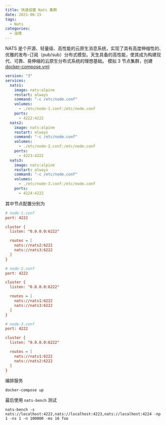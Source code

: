 ```yaml
---
title: 快速组建 Nats 集群
date: 2021-06-15
tags:
  - Nats
categories:
  - 运维
---
```


NATS 是个开源、轻量级、高性能的云原生消息系统，实现了具有高度伸缩性的、优雅的发布-订阅（pub/sub）分布式模型。天生具备的高性能，使其成为构建现代、可靠、易伸缩的云原生分布式系统的理想基础。
模拟 3 节点集群，创建 <u>docker-compose.yml</u>

```yml
version: "3"
services:
  nats1:
    image: nats:alpine
    restart: always
    command: "-c /etc/node.conf"
    volumes:
      - ./etc/node-1.conf:/etc/node.conf
    ports:
      - 4222:4222
  nats2:
    image: nats:alpine
    restart: always
    command: "-c /etc/node.conf"
    volumes:
      - ./etc/node-2.conf:/etc/node.conf
    ports:
      - 4223:4222
  nats3:
    image: nats:alpine
    restart: always
    command: "-c /etc/node.conf"
    volumes:
      - ./etc/node-3.conf:/etc/node.conf
    ports:
      - 4224:4222
```

其中节点配置分别为

```ini
# node-1.conf
port: 4222

cluster {
  listen: "0.0.0.0:6222"

  routes = [
    nats://nats2:6222
    nats://nats3:6222
  ]
}

# node-2.conf
port: 4222

cluster {
  listen: "0.0.0.0:6222"

  routes = [
    nats://nats1:6222
    nats://nats3:6222
  ]
}

# node-3.conf
port: 4222

cluster {
  listen: "0.0.0.0:6222"

  routes = [
    nats://nats1:6222
    nats://nats2:6222
  ]
}
```

编排服务

```shell
docker-compose up
```

最后使用 `nats-bench` 测试

```shell
nats-bench -s nats://localhost:4222,nats://localhost:4223,nats://localhost:4224 -np 1 -ns 1 -n 100000 -ms 16 foo
```
